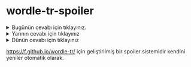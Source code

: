 # wordle-tr-spoiler

<details>
  <summary>Bugünün cevabı için tıklayınız.</summary>
  <br>
    <b> kösem </b>
</details>

<details>
  <summary>Yarının cevabı için tıklayınız</summary>
  <br>
   <b> gülük </b>
</details>

<details>
  <summary>Dünün cevabı için tıklayınız </summary>
  <br>
  <b> ozuga </b>
</details>

https://f.github.io/wordle-tr/ için geliştirilmiş bir spoiler sistemidir kendini yeniler otomatik olarak.

